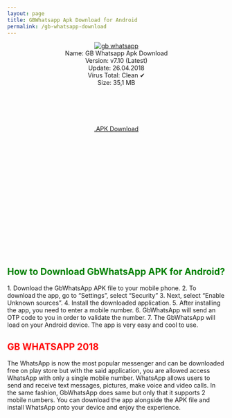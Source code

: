 ```yaml
---
layout: page
title: GBWhatsapp Apk Download for Android
permalink: /gb-whatsapp-download
---
```


<script async src="//pagead2.googlesyndication.com/pagead/js/adsbygoogle.js"></script>
<!-- Esnek -->
<ins class="adsbygoogle"
     style="display:block"
     data-ad-client="ca-pub-7942429830883405"
     data-ad-slot="5130793994"
     data-ad-format="auto"></ins>
<script>
(adsbygoogle = window.adsbygoogle || []).push({});
</script>
<center>
<a href="https://gbwhatsapp2018.com/"><img src="https://gbwhatsapp2018.com/wplus.png" alt="gb whatsapp" title="gbwhatsapp" /></a><br />
Name: GB Whatsapp Apk Download<br />
Version: v7.10 (Latest)<br />
Update: 26.04.2018<br />
Virus Total: Clean ✔<br />
Size: 35,1 MB<br />
     <center>
<script async src="//pagead2.googlesyndication.com/pagead/js/adsbygoogle.js"></script>
<!-- 200 90 2018 -->
<ins class="adsbygoogle"
     style="display:inline-block;width:200px;height:90px"
     data-ad-client="ca-pub-7942429830883405"
     data-ad-slot="2122979234"></ins>
<script>
(adsbygoogle = window.adsbygoogle || []).push({});
</script>
</center>
<a rel="nofollow" href="https://bit.ly/2HqwRIP" target="_blank">.APK Download</a><br>
<script async src="//pagead2.googlesyndication.com/pagead/js/adsbygoogle.js"></script>
<!-- 336 -->
<ins class="adsbygoogle"
     style="display:inline-block;width:336px;height:280px"
     data-ad-client="ca-pub-7942429830883405"
     data-ad-slot="9585734309"></ins>
<script>
(adsbygoogle = window.adsbygoogle || []).push({});
</script>
</center>

<h2 style="color:green">How to Download GbWhatsApp APK for Android?</h2>
1. Download the GbWhatsApp APK file to your mobile phone. 
2. To download the app, go to “Settings”, select “Security” 
3. Next, select “Enable Unknown sources”. 
4. Install the downloaded application.
5. After installing the app, you need to enter a mobile number.
6. GbWhatsApp will send an OTP code to you in order to validate the number.
7. The GbWhatsApp will load on your Android device. The app is very easy and cool to use.

<h2 style="color:red">GB WHATSAPP 2018</h2>
The WhatsApp is now the most popular messenger and can be downloaded free on play store but with the said application, you are allowed access WhatsApp with only a single mobile number. WhatsApp allows users to send and receive text messages, pictures, make voice and video calls. In the same fashion, GbWhatsApp does same but only that it supports 2 mobile numbers. You can download the app alongside the APK file and install WhatsApp onto your device and enjoy the experience.
